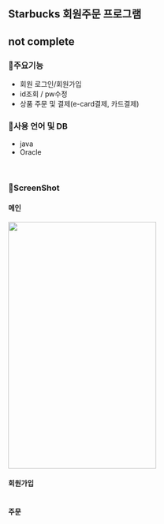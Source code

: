 ## Starbucks 회원주문 프로그램
## not complete

### 🌱주요기능
  - 회원 로그인/회원가입
  - id조회 / pw수정
  - 상품 주문 및 결제(e-card결제, 카드결제)

### 🌱사용 언어 및 DB
  - java
  - Oracle
<br>

### 🌱ScreenShot <br>
#### 메인
<img width="300" height="500" src="https://user-images.githubusercontent.com/91609858/137044852-08595173-5f2d-4be6-b949-e521c933f52c.gif"/><br>
  
#### 회원가입
<img src=""> <br>

#### 주문
<img src=""> <br>
